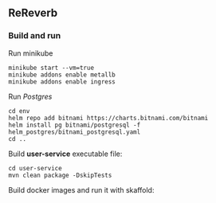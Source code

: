 ## ReReverb
### Build and run
Run minikube 
```shell
minikube start --vm=true
minikube addons enable metallb
minikube addons enable ingress
```

Run *Postgres*
```shell
cd env
helm repo add bitnami https://charts.bitnami.com/bitnami
helm install pg bitnami/postgresql -f helm_postgres/bitnami_postgresql.yaml 
cd ..
```

Build **user-service** executable file:
```shell
cd user-service
mvn clean package -DskipTests
```  
  
Build docker images and run it with skaffold:
```shell

```